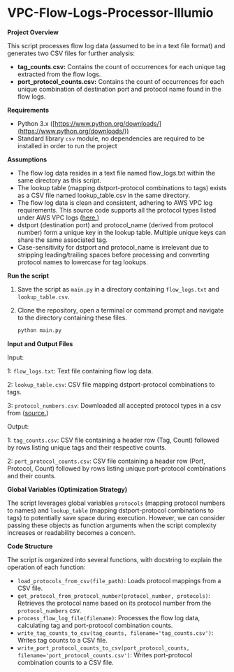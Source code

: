 # VPC-Flow-Logs-Processor-Illumio

**Project Overview**

This script processes flow log data (assumed to be in a text file format) and generates two CSV files for further analysis:

* **tag_counts.csv:** Contains the count of occurrences for each unique tag extracted from the flow logs.
* **port_protocol_counts.csv:** Contains the count of occurrences for each unique combination of destination port and protocol name found in the flow logs.

**Requirements**

* Python 3.x ([https://www.python.org/downloads/](https://www.python.org/downloads/))
* Standard library `csv` module, no dependencies are required to be installed in order to run the project


**Assumptions**

* The flow log data resides in a text file named flow_logs.txt within the same directory as this script.
* The lookup table (mapping dstport-protocol combinations to tags) exists as a CSV file named lookup_table.csv in the same directory.
* The flow log data is clean and consistent, adhering to AWS VPC log requirements. This source code supports all the protocol types listed under AWS VPC logs ([here.](https://www.iana.org/assignments/protocol-numbers/protocol-numbers.xhtml))
* dstport (destination port) and protocol_name (derived from protocol number) form a unique key in the lookup table. Multiple unique keys can share the same associated tag.
* Case-sensitivity for dstport and protocol_name is irrelevant due to stripping leading/trailing spaces before processing and converting protocol names to lowercase for tag lookups.



**Run the script**
1. Save the script as `main.py` in a directory containing `flow_logs.txt` and `lookup_table.csv`.

2. Clone the repository, open a terminal or command prompt and navigate to the directory containing these files.

   ```bash
   python main.py

**Input and Output Files**

Input:

1: `flow_logs.txt`: Text file containing flow log data.

2: `lookup_table.csv`: CSV file mapping dstport-protocol combinations to tags.

3: `protocol_numbers.csv`: Downloaded all accepted protocol types in a csv from ([source.](https://www.iana.org/assignments/protocol-numbers/protocol-numbers.xhtml.))

Output:

1: `tag_counts.csv`: CSV file containing a header row (Tag, Count) followed by rows listing unique tags and their respective counts.

2: `port_protocol_counts.csv`: CSV file containing a header row (Port, Protocol, Count) followed by rows listing unique port-protocol combinations and their counts.

**Global Variables (Optimization Strategy)**

The script leverages global variables `protocols` (mapping protocol numbers to names) and `lookup_table` (mapping dstport-protocol combinations to tags) to potentially save space during execution. However, we can consider passing these objects as function arguments when the script complexity increases or readability becomes a concern. 

**Code Structure**

The script is organized into several functions, with docstring to explain the operation of each function:

* `load_protocols_from_csv(file_path)`: Loads protocol mappings from a CSV file.
* `get_protocol_from_protocol_number(protocol_number, protocols)`: Retrieves the protocol name based on its protocol number from the `protocol_numbers` csv.
* `process_flow_log_file(filename)`: Processes the flow log data, calculating tag and port-protocol combination counts.
* `write_tag_counts_to_csv(tag_counts, filename='tag_counts.csv')`: Writes tag counts to a CSV file.
* `write_port_protocol_counts_to_csv(port_protocol_counts, filename='port_protocol_counts.csv')`: Writes port-protocol combination counts to a CSV file.
